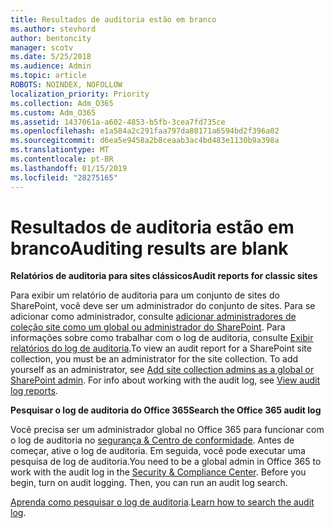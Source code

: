 ```yaml
---
title: Resultados de auditoria estão em branco
ms.author: stevhord
author: bentoncity
manager: scotv
ms.date: 5/25/2018
ms.audience: Admin
ms.topic: article
ROBOTS: NOINDEX, NOFOLLOW
localization_priority: Priority
ms.collection: Adm_O365
ms.custom: Adm_O365
ms.assetid: 1437061a-a602-4853-b5fb-3cea7fd735ce
ms.openlocfilehash: e1a584a2c291faa797da80171a6594bd2f396a02
ms.sourcegitcommit: d6ea5e9458a2b8ceaab3ac4bd483e1130b9a398a
ms.translationtype: MT
ms.contentlocale: pt-BR
ms.lasthandoff: 01/15/2019
ms.locfileid: "28275165"
---
```

# <a name="auditing-results-are-blank"></a><span data-ttu-id="61e78-102">Resultados de auditoria estão em branco</span><span class="sxs-lookup"><span data-stu-id="61e78-102">Auditing results are blank</span></span>

 <span data-ttu-id="61e78-103">**Relatórios de auditoria para sites clássicos**</span><span class="sxs-lookup"><span data-stu-id="61e78-103">**Audit reports for classic sites**</span></span>
  
<span data-ttu-id="61e78-p101">Para exibir um relatório de auditoria para um conjunto de sites do SharePoint, você deve ser um administrador do conjunto de sites. Para se adicionar como administrador, consulte [adicionar administradores de coleção site como um global ou administrador do SharePoint](https://go.microsoft.com/fwlink/?linkid=869390). Para informações sobre como trabalhar com o log de auditoria, consulte [Exibir relatórios do log de auditoria](https://go.microsoft.com/fwlink/?linkid=395237).</span><span class="sxs-lookup"><span data-stu-id="61e78-p101">To view an audit report for a SharePoint site collection, you must be an administrator for the site collection. To add yourself as an administrator, see [Add site collection admins as a global or SharePoint admin](https://go.microsoft.com/fwlink/?linkid=869390). For info about working with the audit log, see [View audit log reports](https://go.microsoft.com/fwlink/?linkid=395237).</span></span> 
  
 <span data-ttu-id="61e78-106">**Pesquisar o log de auditoria do Office 365**</span><span class="sxs-lookup"><span data-stu-id="61e78-106">**Search the Office 365 audit log**</span></span>
  
<span data-ttu-id="61e78-p102">Você precisa ser um administrador global no Office 365 para funcionar com o log de auditoria no [segurança &amp; Centro de conformidade](https://protection.office.com). Antes de começar, ative o log de auditoria. Em seguida, você pode executar uma pesquisa de log de auditoria.</span><span class="sxs-lookup"><span data-stu-id="61e78-p102">You need to be a global admin in Office 365 to work with the audit log in the [Security &amp; Compliance Center](https://protection.office.com). Before you begin, turn on audit logging. Then, you can run an audit log search.</span></span> 
  
<span data-ttu-id="61e78-110">[Aprenda como pesquisar o log de auditoria](https://go.microsoft.com/fwlink/?linkid=708432).</span><span class="sxs-lookup"><span data-stu-id="61e78-110">[Learn how to search the audit log](https://go.microsoft.com/fwlink/?linkid=708432).</span></span>
  

